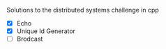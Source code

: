 Solutions to the distributed systems challenge in cpp
- [x] Echo
- [x] Unique Id Generator
- [ ] Brodcast